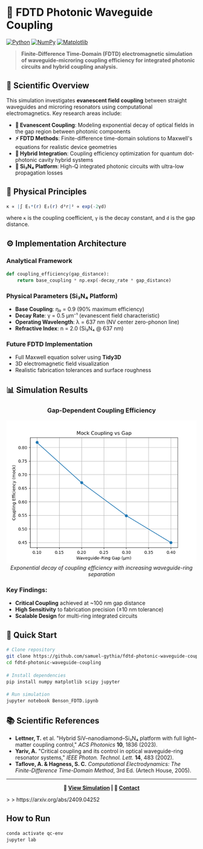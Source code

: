 ﻿# 📡 FDTD Photonic Waveguide Coupling

[![Python](https://img.shields.io/badge/Python-3.8+-blue.svg)](https://python.org)
[![NumPy](https://img.shields.io/badge/NumPy-1.21+-red.svg)](https://numpy.org/)
[![Matplotlib](https://img.shields.io/badge/Matplotlib-3.5+-orange.svg)](https://matplotlib.org/)

> **Finite-Difference Time-Domain (FDTD) electromagnetic simulation of waveguide-microring coupling efficiency for integrated photonic circuits and hybrid coupling analysis.**

## 🔬 Scientific Overview

This simulation investigates **evanescent field coupling** between straight waveguides and microring resonators using computational electromagnetics. Key research areas include:

- **🌊 Evanescent Coupling**: Modeling exponential decay of optical fields in the gap region between photonic components
- **⚡ FDTD Methods**: Finite-difference time-domain solutions to Maxwell's equations for realistic device geometries  
- **🔗 Hybrid Integration**: Coupling efficiency optimization for quantum dot-photonic cavity hybrid systems
- **📐 Si₃N₄ Platform**: High-Q integrated photonic circuits with ultra-low propagation losses

## 🎯 Physical Principles

```mathematica
κ ∝ |∫ E₁*(r) E₂(r) d³r|² ∝ exp(-2γd)
```
where `κ` is the coupling coefficient, `γ` is the decay constant, and `d` is the gap distance.

## ⚙️ Implementation Architecture

### **Analytical Framework**
```python
def coupling_efficiency(gap_distance):
    return base_coupling * np.exp(-decay_rate * gap_distance)
```

### **Physical Parameters** (Si₃N₄ Platform)
- **Base Coupling**: η₀ = 0.9 (90% maximum efficiency)
- **Decay Rate**: γ = 0.5 μm⁻¹ (evanescent field characteristic)
- **Operating Wavelength**: λ = 637 nm (NV center zero-phonon line)
- **Refractive Index**: n = 2.0 (Si₃N₄ @ 637 nm)

### **Future FDTD Implementation**
- Full Maxwell equation solver using **Tidy3D**
- 3D electromagnetic field visualization
- Realistic fabrication tolerances and surface roughness

## 📊 Simulation Results

<div align="center">

### Gap-Dependent Coupling Efficiency
![Coupling vs Gap](coupling_vs_gap_mock.png)
*Exponential decay of coupling efficiency with increasing waveguide-ring separation*

</div>

### **Key Findings**:
- **Critical Coupling** achieved at ~100 nm gap distance
- **High Sensitivity** to fabrication precision (±10 nm tolerance)
- **Scalable Design** for multi-ring integrated circuits

## 🚀 Quick Start

```bash
# Clone repository
git clone https://github.com/samuel-gythia/fdtd-photonic-waveguide-coupling.git
cd fdtd-photonic-waveguide-coupling

# Install dependencies  
pip install numpy matplotlib scipy jupyter

# Run simulation
jupyter notebook Benson_FDTD.ipynb
```

## 📚 Scientific References

- **Lettner, T.** et al. "Hybrid SiV–nanodiamond–Si₃N₄ platform with full light–matter coupling control," *ACS Photonics* **10**, 1836 (2023).
- **Yariv, A.** "Critical coupling and its control in optical waveguide-ring resonator systems," *IEEE Photon. Technol. Lett.* **14**, 483 (2002).
- **Taflove, A. & Hagness, S. C.** *Computational Electrodynamics: The Finite-Difference Time-Domain Method*, 3rd Ed. (Artech House, 2005).

---
<div align="center">

**🔗 [View Simulation](https://github.com/samuel-gythia/fdtd-photonic-waveguide-coupling) | 📧 [Contact](https://github.com/samuel-gythia)**

</div>
>
> https://arxiv.org/abs/2409.04252

## How to Run

```bash
conda activate qc-env
jupyter lab
```